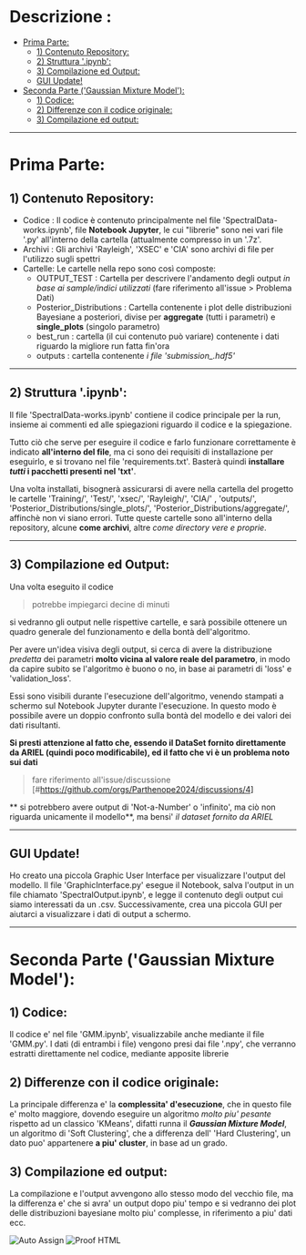 # Descrizione : 

- [Prima Parte:](#prima-parte-)
  * [1) Contenuto Repository:](#1--contenuto-repository-)
  * [2) Struttura '.ipynb':](#2--struttura--ipynb--)
  * [3) Compilazione ed Output:](#3--compilazione-ed-output-)
  * [GUI Update!](#gui-update-)
- [Seconda Parte ('Gaussian Mixture Model'):](#seconda-parte---gaussian-mixture-model---)
  * [1) Codice:](#1--codice-)
  * [2) Differenze con il codice originale:](#2--differenze-con-il-codice-originale-)
  * [3) Compilazione ed output:](#3--compilazione-ed-output-)


---

# Prima Parte:

## 1) Contenuto Repository:

- Codice : Il codice è contenuto principalmente nel file 'SpectralData-works.ipynb', file **Notebook Jupyter**, le cui "librerie" sono nei vari file '.py' all'interno della cartella (attualmente compresso in un '.7z'.
- Archivi : Gli archivi 'Rayleigh', 'XSEC' e 'CIA' sono archivi di file per l'utilizzo sugli spettri
- Cartelle:
  Le cartelle nella repo sono così composte:
    - OUTPUT_TEST : Cartella per descrivere l'andamento degli output *in base ai sample/indici utilizzati* (fare riferimento all'issue > Problema Dati)
    - Posterior_Distributions : Cartella contenente i plot delle distribuzioni Bayesiane a posteriori, divise per **aggregate** (tutti i parametri) e **single_plots** (singolo parametro)
    - best_run : cartella (il cui contenuto può variare) contenente i dati riguardo la migliore run fatta fin'ora
    - outputs : cartella contenente *i file 'submission_<counter>.hdf5'*

---

## 2) Struttura '.ipynb':

Il file 'SpectralData-works.ipynb' contiene il codice principale per la run, insieme ai commenti ed alle spiegazioni riguardo il codice e la spiegazione.

Tutto ciò che serve per eseguire il codice e farlo funzionare correttamente è indicato **all'interno del file**, ma ci sono dei requisiti di installazione per eseguirlo, e si trovano nel file 'requirements.txt'. Basterà quindi **installare *tutti* i pacchetti presenti nel 'txt'**.

Una volta installati, bisognerà assicurarsi di avere nella cartella del progetto le cartelle 'Training/', 'Test/', 'xsec/', 'Rayleigh/', 'CIA/' , 'outputs/', 'Posterior_Distributions/single_plots/', 'Posterior_Distributions/aggregate/', affinchè non vi siano errori. Tutte queste cartelle sono all'interno della repository, alcune **come archivi**, altre *come directory vere e proprie*.

---

## 3) Compilazione ed Output:

Una volta eseguito il codice 
  >potrebbe impiegarci decine di minuti

si vedranno gli output nelle rispettive cartelle, e sarà possibile ottenere un quadro generale del funzionamento e della bontà dell'algoritmo.

Per avere un'idea visiva degli output, si cerca di avere la distribuzione *predetta* dei parametri **molto vicina al valore reale del parametro**, in modo da capire subito se l'algoritmo è buono o no, in base ai parametri di 'loss' e 'validation_loss'. 

Essi sono visibili durante l'esecuzione dell'algoritmo, venendo stampati a schermo sul Notebook Jupyter durante l'esecuzione. In questo modo è possibile avere un doppio confronto sulla bontà del modello e dei valori dei dati risultanti.

**Si presti attenzione al fatto che, essendo il DataSet fornito direttamente da ARIEL (quindi poco modificabile), ed il fatto che vi è un problema noto sui dati** 
  >fare riferimento all'issue/discussione [#https://github.com/orgs/Parthenope2024/discussions/4]

** si potrebbero avere output di 'Not-a-Number' o 'infinito', ma ciò non riguarda unicamente il modello**, ma bensi' *il dataset fornito da ARIEL*

---

## GUI Update!

Ho creato una piccola Graphic User Interface per visualizzare l'output del modello.
Il file 'GraphicInterface.py' esegue il Notebook, salva l'output in un file chiamato 'SpectralOutput.ipynb', e legge il contenuto degli output cui siamo interessati da un .csv.
Successivamente, crea una piccola GUI per aiutarci a visualizzare i dati di output a schermo.

---

# Seconda Parte ('Gaussian Mixture Model'):

## 1) Codice:
Il codice e' nel file 'GMM.ipynb', visualizzabile anche mediante il file 'GMM.py'. I dati (di entrambi i file) vengono presi dai file '.npy', che verranno estratti direttamente nel codice, mediante apposite librerie

## 2) Differenze con il codice originale:
La principale differenza e' la **complessita' d'esecuzione**, che in questo file e' molto maggiore, dovendo eseguire un algoritmo *molto piu' pesante* rispetto ad un classico 'KMeans', difatti runna il ***Gaussian Mixture Model***, un algoritmo di 'Soft Clustering', che a differenza dell' 'Hard Clustering', un dato puo' appartenere **a piu' cluster**, in base ad un grado.

## 3) Compilazione ed output:
La compilazione e l'output avvengono allo stesso modo del vecchio file, ma la differenza e' che si avra' un output dopo piu' tempo e si vedranno dei plot delle distribuzioni bayesiane molto piu' complesse, in riferimento a piu' dati ecc.

![Auto Assign](https://github.com/Parthenope2024/demo-repository/actions/workflows/auto-assign.yml/badge.svg)
![Proof HTML](https://github.com/Parthenope2024/demo-repository/actions/workflows/proof-html.yml/badge.svg)
